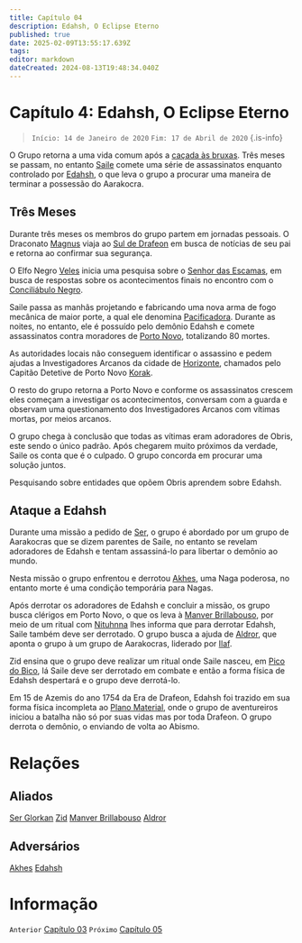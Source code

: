 ```yaml
---
title: Capítulo 04
description: Edahsh, O Eclipse Eterno
published: true
date: 2025-02-09T13:55:17.639Z
tags: 
editor: markdown
dateCreated: 2024-08-13T19:48:34.040Z
---
```


# Capítulo 4: Edahsh, O Eclipse Eterno

>  `Início: 14 de Janeiro de 2020`
>  `Fim: 17 de Abril de 2020`
{.is-info}

O Grupo retorna a uma vida comum após a [caçada às bruxas](/capitulos/capitulo-3-a-bruxa-do-pantano#capitulo-3-a-bruxa-do-pantano). Três meses se passam, no entanto [Saile](/individuos/personagens-de-jogadores/saile) comete uma série de assassinatos enquanto controlado por [Edahsh](/individuos/edahsh), o que leva o grupo a procurar uma maneira de terminar a possessão do Aarakocra.

## Três Meses
Durante três meses os membros do grupo partem em jornadas pessoais. O Draconato [Magnus](/individuos/personagens-de-jogadores/magnus-ponta-de-lanca) viaja ao [Sul de Drafeon](/lugares/plano-material/drafeon/sul-de-drafeon) em busca de notícias de seu pai e retorna ao confirmar sua segurança.

O Elfo Negro [Veles](/individuos/personagens-de-jogadores/veles-lupis-lugh) inicia uma pesquisa sobre o [Senhor das Escamas](/individuos/lopsur), em busca de respostas sobre os acontecimentos finais no encontro com o [Conciliábulo Negro](/faccoes/faccoes-independentes/conciliabulo-negro).

Saile passa as manhãs projetando e fabricando uma nova arma de fogo mecânica de maior porte, a qual ele denomina [Pacificadora](/itens/pacificadora). Durante as noites, no entanto, ele é possuído pelo demônio Edahsh e comete assassinatos contra moradores de [Porto Novo](/lugares/plano-material/drafeon/sudeste-de-drafeon/porto-novo), totalizando 80 mortes.

As autoridades locais não conseguem identificar o assassino e pedem ajudas a Investigadores Arcanos da cidade de [Horizonte](/lugares/plano-material/drafeon/sul-de-drafeon/horizonte), chamados pelo Capitão Detetive de Porto Novo [Korak](/individuos/korak).

O resto do grupo retorna a Porto Novo e conforme os assassinatos crescem eles começam a investigar os acontecimentos, conversam com a guarda e observam uma questionamento dos Investigadores Arcanos com vítimas mortas, por meios arcanos.

O grupo chega à conclusão que todas as vítimas eram adoradores de Obris, este sendo o único padrão. Após chegarem muito próximos da verdade, Saile os conta que é o culpado. O grupo concorda em procurar uma solução juntos.

Pesquisando sobre entidades que opõem Obris aprendem sobre Edahsh.

## Ataque a Edahsh
Durante uma missão a pedido de [Ser](/individuos/ser-glorkan), o grupo é abordado por um grupo de Aarakocras que se dizem parentes de Saile, no entanto se revelam adoradores de Edahsh e tentam assassiná-lo para libertar o demônio ao mundo.

Nesta missão o grupo enfrentou e derrotou [Akhes](/individuos/akhes), uma Naga poderosa, no entanto morte é uma condição temporária para Nagas.

Após derrotar os adoradores de Edahsh e concluir a missão, os grupo busca clérigos em Porto Novo, o que os leva à [Manver Brillabouso](/individuos/manver-brillabouso#manver-brillabouso), por meio de um ritual com [Nituhnna](/divindades/panteao-das-treze-estrelas/nituhnna#nituhnna) lhes informa que para derrotar Edahsh, Saile também deve ser derrotado. O grupo busca a ajuda de [Aldror](/individuos/aldror), que aponta o grupo à um grupo de Aarakocras, liderado por [Ilaf](/individuos/ilaf).

Zid ensina que o grupo deve realizar um ritual onde Saile nasceu, em [Pico do Bico](/lugares/plano-material/drafeon/sudeste-de-drafeon/muro-das-pontas/pico-do-bico), lá Saile deve ser derrotado em combate e então a forma física de Edahsh despertará e o grupo deve derrotá-lo.

Em 15 de Azemis do ano 1754 da Era de Drafeon, Edahsh foi trazido em sua forma física incompleta ao [Plano Material](/lugares/plano-material), onde o grupo de aventureiros iniciou a batalha não só por suas vidas mas por toda Drafeon. O grupo derrota o demônio, o enviando de volta ao Abismo.

# Relações
## Aliados
[Ser Glorkan](/individuos/ser-glorkan)
[Zid](/individuos/zid)
[Manver Brillabouso](/individuos/manver-brillabouso#manver-brillabouso)
[Aldror](/individuos/aldror)

## Adversários
[Akhes](/individuos/akhes)
[Edahsh](/individuos/edahsh)

# Informação
`Anterior` [Capítulo 03](/capitulos/capitulo-03-a-bruxa-do-pantano)
`Próximo` [Capítulo 05](/capitulos/capitulo-05-a-volta-de-azaroth)